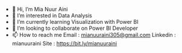 - 👋 Hi, I’m Mia Nuur Aini
- 👀 I’m interested in Data Analysis
- 🌱 I’m currently learning Visualization with Power BI
- 💞️ I’m looking to collaborate on Power BI Developer
- 📫 How to reach me
  Email      : mianuuraini305@gmail.com
  Linkedin   : mianuuraini
  Site       : https://bit.ly/mianuuraini


<!---
cldwtrmln/cldwtrmln is a ✨ special ✨ repository because its `README.md` (this file) appears on your GitHub profile.
You can click the Preview link to take a look at your changes.
--->
